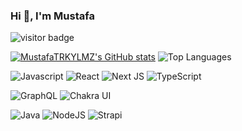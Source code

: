 
### Hi 👋, I'm Mustafa 
![visitor badge](https://visitor-badge.laobi.icu/badge?page_id=MustafaTRKYLMZ.visitor-badge&left_text=My%20Page%20Visitors)

[![MustafaTRKYLMZ's GitHub stats](https://github-readme-stats.vercel.app/api?username=MustafaTRKYLMZ&private=true&show_icons=true&hide=stars&theme=vue)](https://github.com/MustafaTRKYLMZ/MustafaTRKYLMZ)
![Top Languages](https://github-readme-stats.vercel.app/api/top-langs/?username=MustafaTRKYLMZ&count_private=true&layout=compact&show_icons=true&theme=vue)


<p>
   <img
    alt="Javascript"
    src="https://img.shields.io/badge/JavaScript-323330?logo=javascript&logoColor=F7DF1E"
  />
  <img
    alt="React"
    src="https://img.shields.io/badge/-React-61dafb?logo=react&logoColor=black"
  />
  <img
    alt="Next JS"
    src="https://img.shields.io/badge/-NextJS-black?logo=next.js&logoColor=white"
  />
  <img
    alt="TypeScript"
    src="https://img.shields.io/badge/-TypeScript-007ACC?logo=typescript&logoColor=white"
  />
  
  <img
    alt="GraphQL"
    src="https://img.shields.io/badge/-GraphQL-E10098?logo=graphql&logoColor=white"
  />
  <img
    alt="Chakra UI"
    src="https://img.shields.io/badge/-ChakraUI-teal?logo=ChakraUI&logoColor=white"
  />
  
   <img
    alt="Java"
    src="https://img.shields.io/badge/Java-ED8B00?logo=java&logoColor=white"
  />
  <img
    alt="NodeJS"
    src="https://img.shields.io/badge/-NodeJS-43853d?logo=Node.js&logoColor=white"
  />
  <img
    alt="Strapi"
    src="https://img.shields.io/badge/-Strapi-1d1b84?logo=strapi&logoColor=white"
  />
 
</p>
